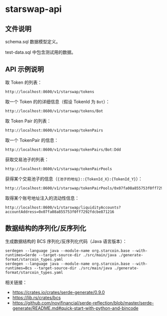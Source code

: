 # starswap-api

## 文件说明

schema.sql 数据模型定义。

test-data.sql 中包含测试用的数据。


## API 示例说明

取 Token 的列表：

```
http://localhost:8600/v1/starswap/tokens
```

取一个 Token 的的详细信息（假设 TokenId 为 `Bot`）：

```
http://localhost:8600/v1/starswap/tokens/Bot
```

取 Token Pair 的列表：

```
http://localhost:8600/v1/starswap/tokenPairs
```

取一个 TokenPair 的信息：

```
http://localhost:8600/v1/starswap/tokenPairs/Bot:Ddd
```

获取交易池子的列表：

```
http://localhost:8600/v1/starswap/tokenPairPools
```

获得某个交易池子的信息（`{池子的地址}::{TokenId_X}:{TokenId_Y}`）：

```
http://localhost:8600/v1/starswap/tokenPairPools/0x07fa08a855753f0ff7292fdcbe871216::Bot:Ddd
```

取得某个账号地址注入的流动性信息：

```
http://localhost:8600/v1/starswap/liquidityAccounts?accountAddress=0x07fa08a855753f0ff7292fdcbe871216
```


## 数据结构的序列化/反序列化

生成数据结构的 BCS 序列化/反序列化代码（Java 语言版本）：

```
serdegen --language java --module-name org.starcoin.base --with-runtimes=Serde --target-source-dir ./src/main/java ./generate-format/starcoin_types.yaml
serdegen --language java --module-name org.starcoin.base --with-runtimes=Bcs --target-source-dir ./src/main/java ./generate-format/starcoin_types.yaml
```

相关链接：

* https://crates.io/crates/serde-generate/0.9.0
* https://lib.rs/crates/bcs
* https://github.com/novifinancial/serde-reflection/blob/master/serde-generate/README.md#quick-start-with-python-and-bincode

